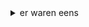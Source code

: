 <details><summary>er waren eens</summary>once upon a time <br>
Er waren eens twee zusters, 
die met hun oude vader 
ergens achter 
in het bos woonden, ver van de stad. 
Toen hun vader stierf 
en zij de erfenis moesten delen, 
bleef er 
voor beiden 
een haantje over.
<blockquote>
Once upon a time there were two sisters,
the one with their old father
somewhere behind
lived in the woods, far from the city.
When their father died
and they should share the inheritance,
stayed there
for both
a rooster about.
</blockquote>
</details>
